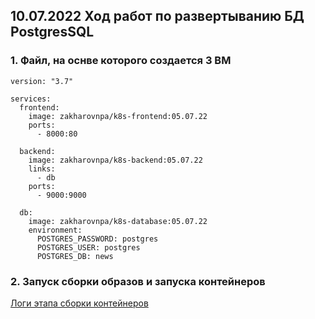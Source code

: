 ## 10.07.2022 Ход работ по развертыванию БД PostgresSQL

### 1. Файл, на оснве которого создается 3 ВМ

```
version: "3.7"

services:
  frontend:
    image: zakharovnpa/k8s-frontend:05.07.22
    ports:
      - 8000:80

  backend:
    image: zakharovnpa/k8s-backend:05.07.22
    links:
      - db
    ports:
      - 9000:9000

  db:
    image: zakharovnpa/k8s-database:05.07.22
    environment:
      POSTGRES_PASSWORD: postgres
      POSTGRES_USER: postgres
      POSTGRES_DB: news
```
### 2. Запуск сборки образов и запуска контейнеров

[Логи этапа сборки контейнеров](/13-kubernetes-config-01-objects/Logs/log-docker-compose-build.md)
